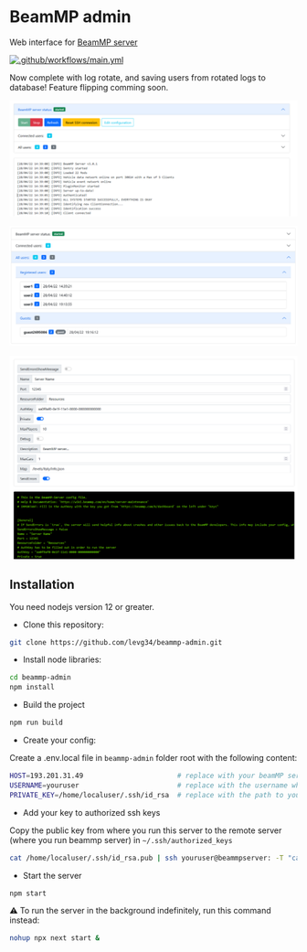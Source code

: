 # BeamMP admin
Web interface for [BeamMP server](https://github.com/BeamMP/BeamMP-Server)

[![.github/workflows/main.yml](https://github.com/levg34/beammp-admin/actions/workflows/main.yml/badge.svg)](https://github.com/levg34/beammp-admin/actions/workflows/main.yml)

Now complete with log rotate, and saving users from rotated logs to database!
Feature flipping comming soon.

![Screenshot](doc/beammp%20admin%20screenshot.PNG "Screenshot")

![Screenshot](doc/beammp%20admin%20screenshot%203.PNG "Screenshot")

![Screenshot](doc/beammp%20admin%20screenshot%202.PNG "Screenshot")

## Installation

You need nodejs version 12 or greater.

- Clone this repository: 

```bash
git clone https://github.com/levg34/beammp-admin.git
```

- Install node libraries: 

```bash
cd beammp-admin
npm install
```

- Build the project

```bash
npm run build
```

- Create your config:

Create a  .env.local file in `beammp-admin` folder root with the following content:

```bash
HOST=193.201.31.49                       # replace with your beamMP server IP adress
USERNAME=youruser                        # replace with the username which runs BeamMP server on your remote server
PRIVATE_KEY=/home/localuser/.ssh/id_rsa  # replace with the path to your private key
```

- Add your key to authorized ssh keys

Copy the public key from where you run this server to the remote server (where you run beammp server) in `~/.ssh/authorized_keys`

```bash
cat /home/localuser/.ssh/id_rsa.pub | ssh youruser@beammpserver: -T "cat >> ~/.ssh/authorized_keys"
```

- Start the server

```bash
npm start
```

:warning: To run the server in the background indefinitely, run this command instead:

```bash
nohup npx next start &
```
